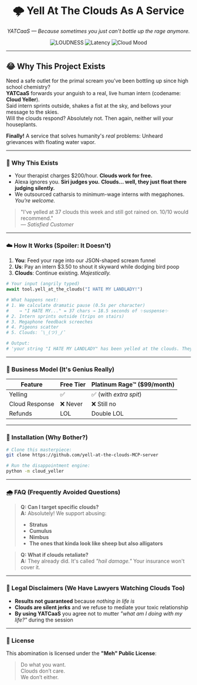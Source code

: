 <!--
 _____         _ _          _    _           _     _                       _             
|_   _|       | | |        | |  | |         | |   | |                     | |            
  | | ___  ___| | | ___    | |  | |_ __   __| |___| |__   ___   ___  _ __ | |_ ___  _ __ 
  | |/ _ \/ __| | |/ _ \   | |  | | '_ \ / _` / __| '_ \ / _ \ / _ \| '_ \| __/ _ \| '__|
  | |  __/ (__| | | (_) |  | |__| | | | | (_| \__ \ | | | (_) | (_) | |_) | || (_) | |   
  \_/\___|\___|_|_|\___/    \____/|_| |_|\__,_|___/_| |_|\___/ \___/| .__/ \__\___/|_|   
                                                                    | |                  
                                                                    |_|                  
-->
<h1 align="center">🌩️ Yell At The Clouds As A Service</h1>
<p align="center"><em>YATCaaS — Because sometimes you just can't bottle up the rage anymore.</em></p>

<div align="center">
  <img alt="LOUDNESS" src="https://img.shields.io/badge/loudness-11/10-ff69b4?style=for-the-badge">
  <img alt="Latency"  src="https://img.shields.io/badge/dramatic%20pause-up%20to%2030s-blue?style=for-the-badge">
  <img alt="Cloud Mood" src="https://img.shields.io/badge/cloud%20mood-🙄%20unimpressed-lightgrey?style=for-the-badge">
</div>

---

## 😂 Why This Project Exists

Need a safe outlet for the primal scream you’ve been bottling up since high school chemistry?  
**YATCaaS** forwards your anguish to a real, live human intern (codename: **Cloud Yeller**).  
Said intern sprints outside, shakes a fist at the sky, and bellows your message to the skies.  
Will the clouds respond? Absolutely not. Then again, neither will your houseplants.


**Finally!** A service that solves humanity's *real* problems: Unheard grievances with floating water vapor.  

---

### 🤬 Why This Exists 
- Your therapist charges $200/hour. **Clouds work for free.**  
- Alexa ignores you. **Siri judges you.** **Clouds... well, they just float there judging silently.**  
- We outsourced catharsis to minimum-wage interns with megaphones. *You're welcome.*  

> "I've yelled at 37 clouds this week and still got rained on. 10/10 would recommend."  
> *— Satisfied Customer* 

---

### ☁️ How It Works (Spoiler: It Doesn't)  

1. **You**: Feed your rage into our JSON-shaped scream funnel  
2. **Us**: Pay an intern $3.50 to shout it skyward while dodging bird poop  
3. **Clouds**: Continue existing. *Majestically.*  

```python
# Your input (angrily typed)
await tool.yell_at_the_clouds("I HATE MY LANDLADY!")

# What happens next:
# 1. We calculate dramatic pause (0.5s per character)
#    → "I HATE MY..." = 37 chars → 18.5 seconds of ✨suspense✨
# 2. Intern sprints outside (trips on stairs)
# 3. Megaphone feedback screeches
# 4. Pigeons scatter
# 5. Clouds: ¯\_(ツ)_/¯

# Output: 
# 'your string "I HATE MY LANDLADY" has been yelled at the clouds. They remain unbothered.'
```

---

### 💼 Business Model (It's Genius Really)  
| **Feature**          | **Free Tier**         | **Platinum Rage™** ($99/month) |  
|----------------------|-----------------------|-------------------------------|  
| Yelling              | ✅                    | ✅ (with *extra spit*)        |  
| Cloud Response       | ❌ Never              | ❌ Still no                   |  
| Refunds              | LOL                   | Double LOL                     |  

---

### 🧪 Installation (Why Bother?)  

```bash
# Clone this masterpiece:
git clone https://github.com/yell-at-the-clouds-MCP-server

# Run the disappointment engine:
python -m cloud_yeller
```

---

### 🌧️ FAQ (Frequently Avoided Questions)  

> **Q: Can I target specific clouds?**  
> **A:** Absolutely! We support abusing:  
> - **Stratus**  
> - **Cumulus**  
> - **Nimbus**
> - **The ones that kinda look like sheep but also alligators**  

> **Q: What if clouds retaliate?**  
> **A:** They already did. It's called *"hail damage."* Your insurance won't cover it.  

---

### 🚨 Legal Disclaimers (We Have Lawyers Watching Clouds Too)  
- **Results not guaranteed** because *nothing in life is*  
- **Clouds are silent jerks** and we refuse to mediate your toxic relationship  
- **By using YATCaaS** you agree not to mutter *"what am I doing with my life?"* during the session  

---

### 📜 License  
This abomination is licensed under the **"Meh" Public License**:  
> Do what you want.  
> Clouds don’t care.  
> We don’t either.  
